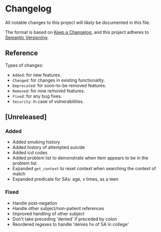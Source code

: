 # Changelog
All notable changes to this project will _likely_ be documented in this file.

The format is based on [Keep a Changelog](https://keepachangelog.com/en/1.0.0/),
and this project adheres to [Semantic Versioning](https://semver.org/spec/v2.0.0.html).

## Reference

Types of changes:

* `Added`: for new features.
* `Changed`: for changes in existing functionality.
* `Deprecated`: for soon-to-be removed features.
* `Removed`: for now removed features.
* `Fixed`: for any bug fixes.
* `Security`: in case of vulnerabilities.

## [Unreleased]

### Added

* Added smoking history
* Added history of attempted suicide
* Added icd codes
* Added problem list to demonstrate when item appears to be in the problem list 
* Expanded `get_context` to reset context when searching the context of match
* Expanded predicate for SAs: age, x times, as a teen

### Fixed

* Handle post-negation
* Handle other subject/non-patient references
* Improved handling of other subject
* Don't take preceding 'denied' if preceded by colon
* Reordered regexes to handle 'denies hx of SA in college'
